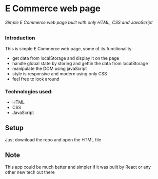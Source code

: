 # E Commerce web page

###### Simple E Commerce web page built with only HTML, CSS and JavaScript

### Introduction

This is simple E Commerce web page, some of its functionality:

- get data from localStorage and display it on the page
- handle global state by storing and gettin the data from localStorage
- manipulate the DOM using javaScript
- style is responsive and modern using only CSS
- feel free to look around

### Technologies used:

- HTML
- CSS
- JavaScript

## Setup

Just download the repo and open the HTML file

## Note

This app could be much better and simpler if it was built by React or any other new tech out there
